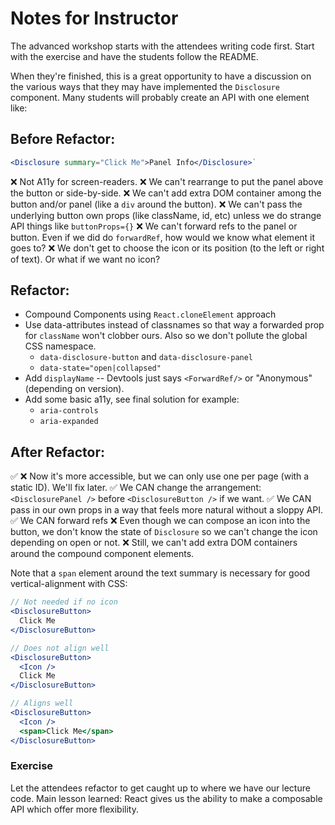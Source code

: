 # Notes for Instructor

The advanced workshop starts with the attendees writing code first. Start with the exercise and have the students follow the README.

When they're finished, this is a great opportunity to have a discussion on the various ways that they may have implemented the `Disclosure` component. Many students will probably create an API with one element like:

## Before Refactor:

```jsx
<Disclosure summary="Click Me">Panel Info</Disclosure>`
```

❌ Not A11y for screen-readers.
❌ We can't rearrange to put the panel above the button or side-by-side.
❌ We can't add extra DOM container among the button and/or panel (like a `div` around the button).
❌ We can't pass the underlying button own props (like className, id, etc) unless we do strange API things like `buttonProps={}`
❌ We can't forward refs to the panel or button. Even if we did do `forwardRef`, how would we know what element it goes to?
❌ We don't get to choose the icon or its position (to the left or right of text). Or what if we want no icon?

## Refactor:

- Compound Components using `React.cloneElement` approach
- Use data-attributes instead of classnames so that way a forwarded prop for `className` won't clobber ours. Also so we don't pollute the global CSS namespace.
  - `data-disclosure-button` and `data-disclosure-panel`
  - `data-state="open|collapsed"`
- Add `displayName` -- Devtools just says `<ForwardRef/>` or "Anonymous" (depending on version).
- Add some basic a11y, see final solution for example:
  - `aria-controls`
  - `aria-expanded`

## After Refactor:

✅ ❌ Now it's more accessible, but we can only use one per page (with a static ID). We'll fix later.
✅ We CAN change the arrangement: `<DisclosurePanel />` before `<DisclosureButton />` if we want.
✅ We CAN pass in our own props in a way that feels more natural without a sloppy API.
✅ We CAN forward refs
❌ Even though we can compose an icon into the button, we don't know the state of `Disclosure` so we can't change the icon depending on open or not.
❌ Still, we can't add extra DOM containers around the compound component elements.

Note that a `span` element around the text summary is necessary for good vertical-alignment with CSS:

```jsx
// Not needed if no icon
<DisclosureButton>
  Click Me
</DisclosureButton>

// Does not align well
<DisclosureButton>
  <Icon />
  Click Me
</DisclosureButton>

// Aligns well
<DisclosureButton>
  <Icon />
  <span>Click Me</span>
</DisclosureButton>
```

### Exercise

Let the attendees refactor to get caught up to where we have our lecture code. Main lesson learned: React gives us the ability to make a composable API which offer more flexibility.
